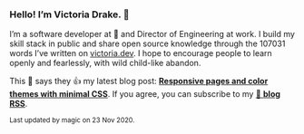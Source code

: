 ### Hello! I’m Victoria Drake. 👋

I’m a software developer at 💜 and Director of Engineering at work. I build my skill stack in public and share open source knowledge through the 107031 words I’ve written on [victoria.dev](https://victoria.dev). I hope to encourage people to learn openly and fearlessly, with wild child-like abandon.

This 🍝 says they 👍 my latest blog post: **[Responsive pages and color themes with minimal CSS](https://victoria.dev/blog/responsive-pages-and-color-themes-with-minimal-css/)**. If you agree, you can subscribe to my [📡 **blog RSS**](https://victoria.dev/index.xml).

<sub>Last updated by magic on 23 Nov 2020.</sub>
